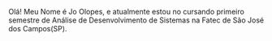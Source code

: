 Olá!
Meu Nome é Jo Olopes, e atualmente estou no cursando primeiro semestre de Análise de Desenvolvimento de Sistemas 
na Fatec de São José dos Campos(SP).


<!---
jo-olopes/jo-olopes is a ✨ special ✨ repository because its `README.md` (this file) appears on your GitHub profile.
You can click the Preview link to take a look at your changes.
--->
